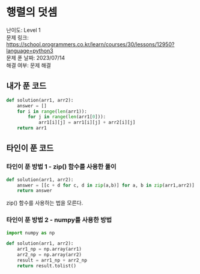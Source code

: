 # 행렬의 덧셈

난이도: Level 1  
문제 링크: https://school.programmers.co.kr/learn/courses/30/lessons/12950?language=python3  
문제 푼 날짜: 2023/07/14  
해결 여부: 문제 해결  

## 내가 푼 코드

```python
def solution(arr1, arr2):
    answer = []
    for i in range(len(arr1)):
        for j in range(len(arr1[0])):
            arr1[i][j] = arr1[i][j] + arr2[i][j]
    return arr1
```

## 타인이 푼 코드

### 타인이 푼 방법 1 - zip() 함수를 사용한 풀이

```python
def solution(arr1, arr2):
    answer = [[c + d for c, d in zip(a,b)] for a, b in zip(arr1,arr2)]
    return answer
```

zip() 함수를 사용하는 법을 모른다.

### 타인이 푼 방법 2 - numpy를 사용한 방법

```python
import numpy as np

def solution(arr1, arr2):
    arr1_np = np.array(arr1)
    arr2_np = np.array(arr2)
    result = arr1_np + arr2_np
    return result.tolist()
```

